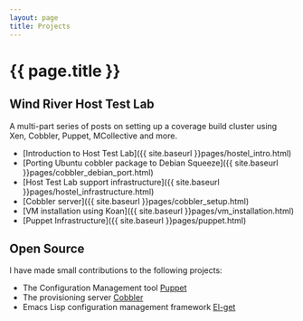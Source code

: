 ```yaml
---
layout: page
title: Projects
---
```


# {{ page.title }}

## Wind River Host Test Lab

A multi-part series of posts on setting up a coverage build cluster
using Xen, Cobbler, Puppet, MCollective and more.

* [Introduction to Host Test Lab]({{ site.baseurl }}pages/hostel_intro.html)
* [Porting Ubuntu cobbler package to Debian Squeeze]({{ site.baseurl }}pages/cobbler_debian_port.html)
* [Host Test Lab support infrastructure]({{ site.baseurl }}pages/hostel_infrastructure.html)
* [Cobbler server]({{ site.baseurl }}pages/cobbler_setup.html)
* [VM installation using Koan]({{ site.baseurl }}pages/vm_installation.html)
* [Puppet Infrastructure]({{ site.baseurl }}pages/puppet.html)

## Open Source

I have made small contributions to the following projects:

* The Configuration Management tool [Puppet](http://www.puppetlabs.com)
* The provisioning server [Cobbler](https://github.com/cobbler/cobbler)
* Emacs Lisp configuration management framework
  [El-get](https://github.com/dimitri/el-get)
  
